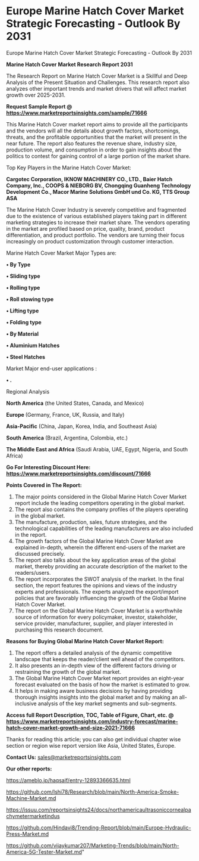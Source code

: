 # Europe Marine Hatch Cover Market Strategic Forecasting - Outlook By 2031
Europe Marine Hatch Cover Market Strategic Forecasting - Outlook By 2031

<strong>Marine Hatch Cover Market Research Report 2031</strong>

The Research Report on Marine Hatch Cover Market is a Skillful and Deep Analysis of the Present Situation and Challenges. This research report also analyzes other important trends and market drivers that will affect market growth over 2025-2031.

<strong>Request Sample Report @ <a href=https://www.marketreportsinsights.com/sample/71666>https://www.marketreportsinsights.com/sample/71666</a></strong>

This Marine Hatch Cover market report aims to provide all the participants and the vendors will all the details about growth factors, shortcomings, threats, and the profitable opportunities that the market will present in the near future. The report also features the revenue share, industry size, production volume, and consumption in order to gain insights about the politics to contest for gaining control of a large portion of the market share.

Top Key Players in the Marine Hatch Cover Market:

<strong>Cargotec Corporation, IKNOW MACHINERY CO., LTD., Baier Hatch Company, Inc., COOPS & NIEBORG BV, Chongqing Guanheng Technology Development Co., Macor Marine Solutions GmbH und Co. KG, TTS Group ASA</strong>

The Marine Hatch Cover Industry is severely competitive and fragmented due to the existence of various established players taking part in different marketing strategies to increase their market share. The vendors operating in the market are profiled based on price, quality, brand, product differentiation, and product portfolio. The vendors are turning their focus increasingly on product customization through customer interaction.

Marine Hatch Cover Market Major Types are:

<strong>• By Type

• Sliding type

• Rolling type

• Roll stowing type

• Lifting type

• Folding type

• By Material

• Aluminium Hatches

• Steel Hatches</strong>

Market Major end-user applications :

<strong>• .</strong>

Regional Analysis

</u><strong><b>North America</b></strong> (the United States, Canada, and Mexico)

<strong><b>Europe </b></strong>(Germany, France, UK, Russia, and Italy)

<strong><b>Asia-Pacific</b></strong> (China, Japan, Korea, India, and Southeast Asia)

<strong><b>South America</b></strong> (Brazil, Argentina, Colombia, etc.)

<strong><b>The Middle East and Africa</b></strong> (Saudi Arabia, UAE, Egypt, Nigeria, and South Africa)

<strong>Go For Interesting Discount Here: <a href=https://www.marketreportsinsights.com/discount/71666>https://www.marketreportsinsights.com/discount/71666</a></strong>

<strong>Points Covered in The Report:</strong>
<ol>
  <li>The major points considered in the Global Marine Hatch Cover Market report include the leading competitors operating in the global market.</li>
  <li>The report also contains the company profiles of the players operating in the global market.</li>
  <li>The manufacture, production, sales, future strategies, and the technological capabilities of the leading manufacturers are also included in the report.</li>
  <li>The growth factors of the Global Marine Hatch Cover Market are explained in-depth, wherein the different end-users of the market are discussed precisely.</li>
  <li>The report also talks about the key application areas of the global market, thereby providing an accurate description of the market to the readers/users.</li>
  <li>The report incorporates the SWOT analysis of the market. In the final section, the report features the opinions and views of the industry experts and professionals. The experts analyzed the export/import policies that are favorably influencing the growth of the Global Marine Hatch Cover Market.</li>
  <li>The report on the Global Marine Hatch Cover Market is a worthwhile source of information for every policymaker, investor, stakeholder, service provider, manufacturer, supplier, and player interested in purchasing this research document.</li>
</ol>
<strong>Reasons for Buying Global Marine Hatch Cover Market Report:</strong>

<ol>
  <li>The report offers a detailed analysis of the dynamic competitive landscape that keeps the reader/client well ahead of the competitors.</li>
  <li>It also presents an in-depth view of the different factors driving or restraining the growth of the global market.</li>
  <li>The Global Marine Hatch Cover Market report provides an eight-year forecast evaluated on the basis of how the market is estimated to grow.</li>
  <li>It helps in making aware business decisions by having providing thorough insights insights into the global market and by making an all-inclusive analysis of the key market segments and sub-segments.</li>
</ol>
<strong>Access full Report Description, TOC, Table of Figure, Chart, etc. @ <a href=https://www.marketreportsinsights.com/industry-forecast/marine-hatch-cover-market-growth-and-size-2021-71666>https://www.marketreportsinsights.com/industry-forecast/marine-hatch-cover-market-growth-and-size-2021-71666</a></strong>


Thanks for reading this article; you can also get individual chapter wise section or region wise report version like Asia, United States, Europe.

<strong>Contact Us:</strong>
sales@marketreportsinsights.com

<strong>Our other reports:</strong>

<a href=https://ameblo.jp/haqsaif/entry-12893366635.html>https://ameblo.jp/haqsaif/entry-12893366635.html</a>

<a href=https://github.com/Ishi78/Research/blob/main/North-America-Smoke-Machine-Market.md>https://github.com/Ishi78/Research/blob/main/North-America-Smoke-Machine-Market.md</a>

<a href=https://issuu.com/reportsinsights24/docs/northamericaultrasoniccornealpachymetermarketindus>https://issuu.com/reportsinsights24/docs/northamericaultrasoniccornealpachymetermarketindus</a>

<a href=https://github.com/Hindavi8/Trending-Report/blob/main/Europe-Hydraulic-Press-Market.md>https://github.com/Hindavi8/Trending-Report/blob/main/Europe-Hydraulic-Press-Market.md</a>

<a href=https://github.com/vijaykumar207/Marketing-Trends/blob/main/North-America-5G-Tester-Market.md>https://github.com/vijaykumar207/Marketing-Trends/blob/main/North-America-5G-Tester-Market.md</a>"

